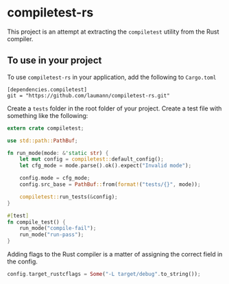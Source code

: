 compiletest-rs
==============

This project is an attempt at extracting the `compiletest` utility from the Rust
compiler.



To use in your project
----------------------
To use `compiletest-rs` in your application, add the following to `Cargo.toml`

```
[dependencies.compiletest]
git = "https://github.com/laumann/compiletest-rs.git"
```

Create a `tests` folder in the root folder of your project. Create a test file
with something like the following:

```rust
extern crate compiletest;

use std::path::PathBuf;

fn run_mode(mode: &'static str) {
    let mut config = compiletest::default_config();
    let cfg_mode = mode.parse().ok().expect("Invalid mode");

    config.mode = cfg_mode;
    config.src_base = PathBuf::from(format!("tests/{}", mode));

    compiletest::run_tests(&config);
}

#[test]
fn compile_test() {
    run_mode("compile-fail");
    run_mode("run-pass");
}

```

Adding flags to the Rust compiler is a matter of assigning the correct field in
the config.

```rust
config.target_rustcflags = Some("-L target/debug".to_string());
```
